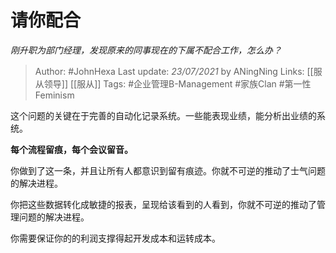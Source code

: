 # 请你配合
*刚升职为部门经理，发现原来的同事现在的下属不配合工作，怎么办？*

> Author: #JohnHexa
Last update: *23/07/2021* by ANingNing
Links: [[服从领导]] [[服从]] 
Tags:  #企业管理B-Management #家族Clan #第一性Feminism


这个问题的关键在于完善的自动化记录系统。一些能表现业绩，能分析出业绩的系统。

**每个流程留痕，每个会议留音。**

你做到了这一条，并且让所有人都意识到留有痕迹。你就不可逆的推动了士气问题的解决进程。

你把这些数据转化成敏捷的报表，呈现给该看到的人看到，你就不可逆的推动了管理问题的解决进程。

你需要保证你的的利润支撑得起开发成本和运转成本。



